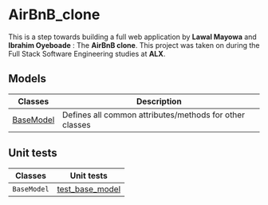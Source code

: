 # AirBnB_clone

This is a step towards building a full web application by **Lawal Mayowa** and **Ibrahim Oyeboade** : The __AirBnB clone__.
This project was taken on during the Full Stack Software Engineering studies at **ALX**.

## Models
|Classes|Description|
|-------|------------|
|[BaseModel](./models/base_model.py) | Defines all common attributes/methods for other classes|

## Unit tests
|Classes|Unit tests|
|-------|----------|
|`BaseModel`|[test_base_model](./tests/test_models/test_base_model.py)|
